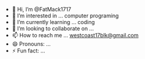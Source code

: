 - 👋 Hi, I’m @FatMack1717
- 👀 I’m interested in ... computer programing
- 🌱 I’m currently learning ... coding
- 💞️ I’m looking to collaborate on ...
- 📫 How to reach me ... westcoast17blk@gmail.com
- 😄 Pronouns: ...
- ⚡ Fun fact: ...

<!---
FatMack1717/FatMack1717 is a ✨ special ✨ repository because its `README.md` (this file) appears on your GitHub profile.
You can click the Preview link to take a look at your changes.
--->
